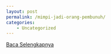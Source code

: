 ```yaml
---
layout: post
permalink: /mimpi-jadi-orang-pembunuh/
categories:
    - Uncategorized
---
```


[Baca Selengkapnya](/08)